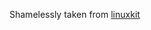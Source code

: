 Shamelessly taken from [linuxkit](https://github.com/linuxkit/linuxkit/tree/master/src/cmd/linuxkit)

